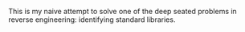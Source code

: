 This is my naive attempt to solve one of the deep seated problems in reverse engineering: identifying standard libraries.
